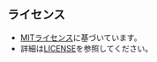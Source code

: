 

## ライセンス
- [MITライセンス](https://opensource.org/licenses/MIT)に基づいています。
- 詳細は[LICENSE](LICENSE)を参照してください。